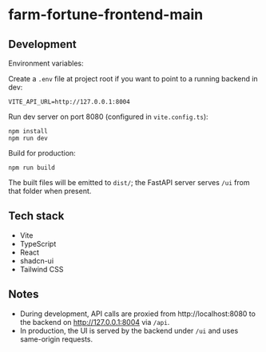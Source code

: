 # farm-fortune-frontend-main

## Development

Environment variables:

Create a `.env` file at project root if you want to point to a running backend in dev:

```
VITE_API_URL=http://127.0.0.1:8004
```

Run dev server on port 8080 (configured in `vite.config.ts`):

```
npm install
npm run dev
```

Build for production:

```
npm run build
```

The built files will be emitted to `dist/`; the FastAPI server serves `/ui` from that folder when present.

## Tech stack

- Vite
- TypeScript
- React
- shadcn-ui
- Tailwind CSS

## Notes

- During development, API calls are proxied from http://localhost:8080 to the backend on http://127.0.0.1:8004 via `/api`.
- In production, the UI is served by the backend under `/ui` and uses same-origin requests.
